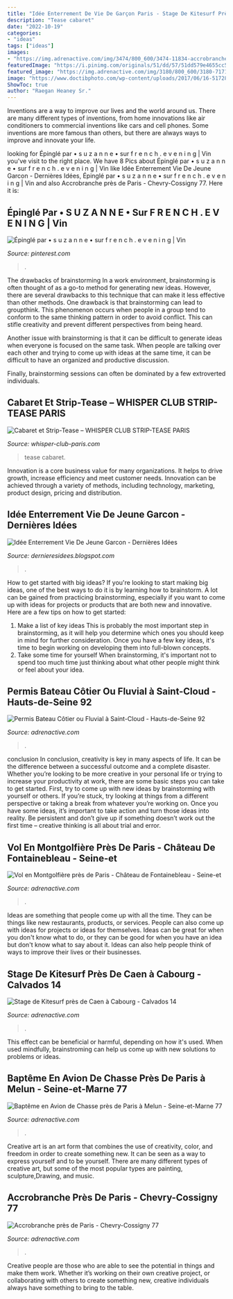 ```yaml
---
title: "Idée Enterrement De Vie De Garçon Paris - Stage De Kitesurf Près De Caen à Cabourg"
description: "Tease cabaret"
date: "2022-10-19"
categories:
- "ideas"
tags: ["ideas"]
images:
- "https://img.adrenactive.com/img/3474/800_600/3474-11834-accrobranche-chevry-cossigny-77-800.jpg"
featuredImage: "https://i.pinimg.com/originals/51/dd/57/51dd579e4655cc553a6b0c0c7b7f9ef9.jpg"
featured_image: "https://img.adrenactive.com/img/3180/800_600/3180-7171-kitesurf-800.jpg"
image: "https://www.doctibphoto.com/wp-content/uploads/2017/06/16-51728-post/EVJF-Frejus-Cote-Azur-9095.jpg"
ShowToc: true
author: "Raegan Heaney Sr."
---
```



Inventions are a way to improve our lives and the world around us. There are many different types of inventions, from home innovations like air conditioners to commercial inventions like cars and cell phones. Some inventions are more famous than others, but there are always ways to improve and innovate your life.

	

		
looking for Épinglé par • s u z a n n e • sur f r e n c h . e v e n i n g | Vin you've visit to the right place. We have 8 Pics about Épinglé par • s u z a n n e • sur f r e n c h . e v e n i n g | Vin like Idée Enterrement Vie De Jeune Garcon - Dernières Idées, Épinglé par • s u z a n n e • sur f r e n c h . e v e n i n g | Vin and also Accrobranche près de Paris - Chevry-Cossigny 77. Here it is:
		
    
## Épinglé Par • S U Z A N N E • Sur F R E N C H . E V E N I N G | Vin

<img loading=lazy src="https://i.pinimg.com/originals/51/dd/57/51dd579e4655cc553a6b0c0c7b7f9ef9.jpg" onerror="this.onerror=null;this.src='https://tse3.mm.bing.net/th?id=OIP.awcfi3zF37yB1agWpCBEJgAAAA&amp;pid=15.1';" alt="Épinglé par • s u z a n n e • sur f r e n c h . e v e n i n g | Vin">

_Source: pinterest.com_

>. 

	

The drawbacks of brainstorming
In a work environment, brainstorming is often thought of as a go-to method for generating new ideas. However, there are several drawbacks to this technique that can make it less effective than other methods.
One drawback is that brainstorming can lead to groupthink. This phenomenon occurs when people in a group tend to conform to the same thinking pattern in order to avoid conflict. This can stifle creativity and prevent different perspectives from being heard.

Another issue with brainstorming is that it can be difficult to generate ideas when everyone is focused on the same task. When people are talking over each other and trying to come up with ideas at the same time, it can be difficult to have an organized and productive discussion.

Finally, brainstorming sessions can often be dominated by a few extroverted individuals.

    
## Cabaret Et Strip-Tease – WHISPER CLUB STRIP-TEASE PARIS

<img loading=lazy src="http://www.whisper-club-paris.com/wp-content/uploads/2015/07/1100x750-7.png" onerror="this.onerror=null;this.src='https://tse3.mm.bing.net/th?id=OIP.7Guf9Skn1FMivb-UgPTMYQHaFD&amp;pid=15.1';" alt="Cabaret et Strip-Tease – WHISPER CLUB STRIP-TEASE PARIS">

_Source: whisper-club-paris.com_

>tease cabaret. 

	

Innovation is a core business value for many organizations. It helps to drive growth, increase efficiency and meet customer needs. Innovation can be achieved through a variety of methods, including technology, marketing, product design, pricing and distribution.

    
## Idée Enterrement Vie De Jeune Garcon - Dernières Idées

<img loading=lazy src="https://www.doctibphoto.com/wp-content/uploads/2017/06/16-51728-post/EVJF-Frejus-Cote-Azur-9095.jpg" onerror="this.onerror=null;this.src='https://tse3.mm.bing.net/th?id=OIP.PrIIwKxXcGBT4zhpXecQ9AExDM&amp;pid=15.1';" alt="Idée Enterrement Vie De Jeune Garcon - Dernières Idées">

_Source: dernieresidees.blogspot.com_

>. 

	

How to get started with big ideas?
If you're looking to start making big ideas, one of the best ways to do it is by learning how to brainstorm. A lot can be gained from practicing brainstorming, especially if you want to come up with ideas for projects or products that are both new and innovative. Here are a few tips on how to get started: 
1. Make a list of key ideas 
This is probably the most important step in brainstorming, as it will help you determine which ones you should keep in mind for further consideration. Once you have a few key ideas, it's time to begin working on developing them into full-blown concepts. 
2. Take some time for yourself 
When brainstorming, it's important not to spend too much time just thinking about what other people might think or feel about your idea.

    
## Permis Bateau Côtier Ou Fluvial à Saint-Cloud - Hauts-de-Seine 92

<img loading=lazy src="https://img.adrenactive.com/img/473/800_600/473-12378-permis-bateau-saint-cloud-800.jpg" onerror="this.onerror=null;this.src='https://tse3.mm.bing.net/th?id=OIP.ZivdmvARkH86F8D6eTQzzAHaFj&amp;pid=15.1';" alt="Permis Bateau Côtier ou Fluvial à Saint-Cloud - Hauts-de-Seine 92">

_Source: adrenactive.com_

>. 

	

conclusion
In conclusion, creativity is key in many aspects of life. It can be the difference between a successful outcome and a complete disaster. Whether you’re looking to be more creative in your personal life or trying to increase your productivity at work, there are some basic steps you can take to get started.
First, try to come up with new ideas by brainstorming with yourself or others. If you’re stuck, try looking at things from a different perspective or taking a break from whatever you’re working on. Once you have some ideas, it’s important to take action and turn those ideas into reality. Be persistent and don’t give up if something doesn’t work out the first time – creative thinking is all about trial and error.

    
## Vol En Montgolfière Près De Paris - Château De Fontainebleau - Seine-et

<img loading=lazy src="https://img.adrenactive.com/img/6/800_600/6-12819-montgolfiere-fontainebleau-77-ile-de-france-seine-et-marne-800.jpg" onerror="this.onerror=null;this.src='https://tse2.mm.bing.net/th?id=OIP.FEyzbjYVV5DoYuyk36vp6wHaFj&amp;pid=15.1';" alt="Vol en Montgolfière près de Paris - Château de Fontainebleau - Seine-et">

_Source: adrenactive.com_

>. 

	

Ideas are something that people come up with all the time. They can be things like new restaurants, products, or services. People can also come up with ideas for projects or ideas for themselves. Ideas can be great for when you don't know what to do, or they can be good for when you have an idea but don't know what to say about it. Ideas can also help people think of ways to improve their lives or their businesses.

    
## Stage De Kitesurf Près De Caen à Cabourg - Calvados 14

<img loading=lazy src="https://img.adrenactive.com/img/3180/800_600/3180-7171-kitesurf-800.jpg" onerror="this.onerror=null;this.src='https://tse1.mm.bing.net/th?id=OIP.FOULyfe92flBhz0sELSZmQHaFj&amp;pid=15.1';" alt="Stage de Kitesurf près de Caen à Cabourg - Calvados 14">

_Source: adrenactive.com_

>. 

	

This effect can be beneficial or harmful, depending on how it's used. When used mindfully, brainstroming can help us come up with new solutions to problems or ideas.

    
## Baptême En Avion De Chasse Près De Paris à Melun - Seine-et-Marne 77

<img loading=lazy src="https://img.adrenactive.com/img/2200/800_600/2200-5689-Bapteme-air-avion-800.jpg" onerror="this.onerror=null;this.src='https://tse1.mm.bing.net/th?id=OIP.Urrm6ynQ51z7siYA5xEOhQHaFj&amp;pid=15.1';" alt="Baptême en Avion de Chasse près de Paris à Melun - Seine-et-Marne 77">

_Source: adrenactive.com_

>. 

	

Creative art is an art form that combines the use of creativity, color, and freedom in order to create something new. It can be seen as a way to express yourself and to be yourself. There are many different types of creative art, but some of the most popular types are painting, sculpture,Drawing, and music.

    
## Accrobranche Près De Paris - Chevry-Cossigny 77

<img loading=lazy src="https://img.adrenactive.com/img/3474/800_600/3474-11834-accrobranche-chevry-cossigny-77-800.jpg" onerror="this.onerror=null;this.src='https://tse3.mm.bing.net/th?id=OIP.4XPk5xooI0Cqx1MOp3eAqgHaFj&amp;pid=15.1';" alt="Accrobranche près de Paris - Chevry-Cossigny 77">

_Source: adrenactive.com_

>. 

	

Creative people are those who are able to see the potential in things and make them work. Whether it’s working on their own creative project, or collaborating with others to create something new, creative individuals always have something to bring to the table.

